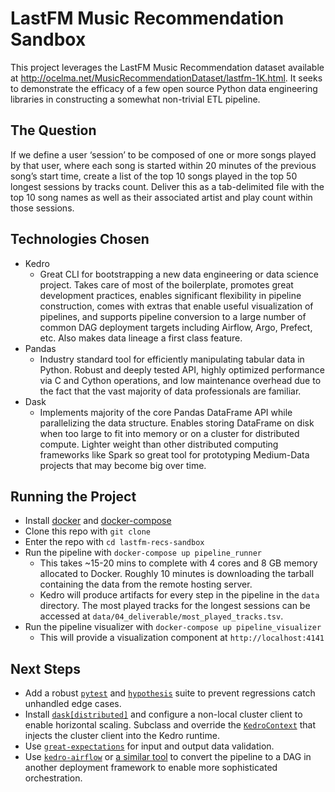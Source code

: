 # LastFM Music Recommendation Sandbox

This project leverages the LastFM Music Recommendation dataset available at http://ocelma.net/MusicRecommendationDataset/lastfm-1K.html. It seeks to demonstrate the efficacy of a few open source Python data engineering libraries in constructing a somewhat non-trivial ETL pipeline.

## The Question

If we define a user ‘session’ to be composed of one or more songs played by that user, where each song is started within 20 minutes of the previous song’s start time, create a list of the top 10 songs played in the top 50 longest sessions by tracks count. Deliver this as a tab-delimited file with the top 10 song names as well as their associated artist and play count within those sessions. 

## Technologies Chosen

- Kedro
    - Great CLI for bootstrapping a new data engineering or data science project. Takes care of most of the boilerplate, promotes great development practices, enables significant flexibility in pipeline construction, comes with extras that enable useful visualization of pipelines, and supports pipeline conversion to a large number of common DAG deployment targets including Airflow, Argo, Prefect, etc. Also makes data lineage a first class feature.
- Pandas
    - Industry standard tool for efficiently manipulating tabular data in Python. Robust and deeply tested API, highly optimized performance via C and Cython operations, and low maintenance overhead due to the fact that the vast majority of data professionals are familiar.
- Dask
    - Implements majority of the core Pandas DataFrame API while parallelizing the data structure. Enables storing DataFrame on disk when too large to fit into memory or on a cluster for distributed compute. Lighter weight than other distributed computing frameworks like Spark so great tool for prototyping Medium-Data projects that may become big over time.

## Running the Project

- Install [docker](https://docs.docker.com/get-docker/) and [docker-compose](https://docs.docker.com/compose/install/)
- Clone this repo with `git clone `
- Enter the repo with `cd lastfm-recs-sandbox`
- Run the pipeline with `docker-compose up pipeline_runner`
    - This takes ~15-20 mins to complete with 4 cores and 8 GB memory allocated to Docker. Roughly 10 minutes is downloading the tarball containing the data from the remote hosting server.
    - Kedro will produce artifacts for every step in the pipeline in the `data` directory. The most played tracks for the longest sessions can be accessed at `data/04_deliverable/most_played_tracks.tsv`.
- Run the pipeline visualizer with `docker-compose up pipeline_visualizer`
    - This will provide a visualization component at `http://localhost:4141`

## Next Steps

- Add a robust [`pytest`](https://docs.pytest.org/en/6.2.x/) and [`hypothesis`](https://hypothesis.readthedocs.io/en/latest/) suite to prevent regressions catch unhandled edge cases.
- Install [`dask[distributed]`](https://distributed.dask.org/en/stable/) and configure a non-local cluster client to enable horizontal scaling. Subclass and override the [`KedroContext`](https://kedro.readthedocs.io/en/latest/kedro.framework.context.KedroContext.html) that injects the cluster client into the Kedro runtime.
- Use [`great-expectations`](https://greatexpectations.io/) for input and output data validation.
- Use [`kedro-airflow`](https://github.com/quantumblacklabs/kedro-airflow) or [a similar tool](https://kedro.readthedocs.io/en/stable/10_deployment/01_deployment_guide.html) to convert the pipeline to a DAG in another deployment framework to enable more sophisticated orchestration.